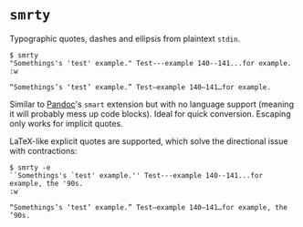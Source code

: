 # `smrty`

Typographic quotes, dashes and ellipsis from plaintext `stdin`.

```
$ smrty
"Somethings's 'test' example." Test---example 140--141...for example.
:w

“Somethings’s ‘test’ example.” Test—example 140–141…for example.
```

Similar to [Pandoc](https://pandoc.org/)'s `smart` extension but with no language support (meaning it will probably mess up code blocks). Ideal for quick conversion. Escaping only works for implicit quotes.

LaTeX-like explicit quotes are supported, which solve the directional issue with contractions:

```
$ smrty -e
``Somethings's `test' example.'' Test---example 140--141...for example, the '90s.
:w

“Somethings’s ‘test’ example.” Test—example 140–141…for example, the ’90s.
```
